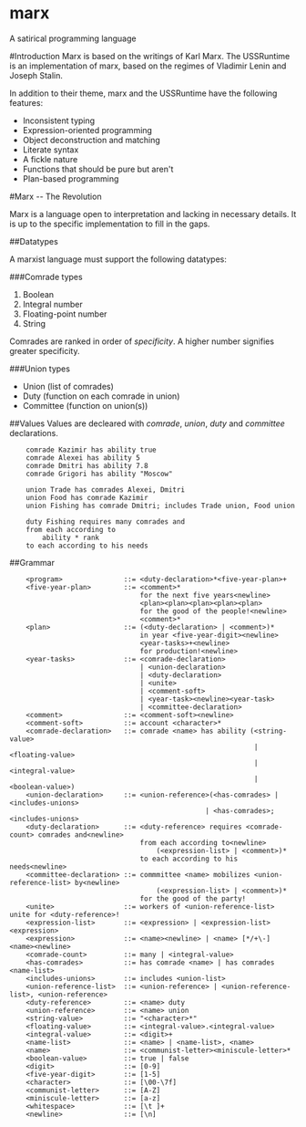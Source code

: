 marx
====

A satirical programming language

#Introduction
Marx is based on the writings of Karl Marx.
The USSRuntime is an implementation of marx, based on the regimes of Vladimir Lenin and Joseph Stalin.

In addition to their theme, marx and the USSRuntime have the following features:

* Inconsistent typing
* Expression-oriented programming
* Object deconstruction and matching
* Literate syntax
* A fickle nature
* Functions that should be pure but aren't
* Plan-based programming

#Marx -- The Revolution

Marx is a language open to interpretation and lacking in necessary details.  It is up to the specific implementation to fill in the gaps.

##Datatypes

A marxist language must support the following datatypes:

###Comrade types

1. Boolean
1. Integral number
1. Floating-point number
1. String

Comrades are ranked in order of *specificity*.  A higher number signifies greater specificity.

###Union types

* Union (list of comrades)
* Duty (function on each comrade in union)
* Committee (function on union(s))

##Values
Values are decleared with *comrade*, *union*, *duty* and *committee* declarations.

```
    comrade Kazimir has ability true
    comrade Alexei has ability 5
    comrade Dmitri has ability 7.8
    comrade Grigori has ability "Moscow"

    union Trade has comrades Alexei, Dmitri
    union Food has comrade Kazimir
    union Fishing has comrade Dmitri; includes Trade union, Food union

    duty Fishing requires many comrades and
    from each according to
        ability * rank
    to each according to his needs
```

##Grammar

```
    <program>               ::= <duty-declaration>*<five-year-plan>+
    <five-year-plan>        ::= <comment>* 
                                for the next five years<newline>
                                <plan><plan><plan><plan><plan>
                                for the good of the people!<newline>
                                <comment>*
    <plan>                  ::= (<duty-declaration> | <comment>)*
                                in year <five-year-digit><newline> 
                                <year-tasks>+<newline>
                                for production!<newline>
    <year-tasks>            ::= <comrade-declaration> 
                                | <union-declaration>
                                | <duty-declaration>
                                | <unite>
                                | <comment-soft>
                                | <year-task><newline><year-task>
                                | <committee-declaration>
    <comment>               ::= <comment-soft><newline>
    <comment-soft>          ::= account <character>*
    <comrade-declaration>   ::= comrade <name> has ability (<string-value> 
                                                            | <floating-value> 
                                                            | <integral-value> 
                                                            | <boolean-value>)
    <union-declaration>     ::= <union-reference>(<has-comrades> | <includes-unions>
                                                | <has-comrades>; <includes-unions>
    <duty-declaration>      ::= <duty-reference> requires <comrade-count> comrades and<newline>
                                from each according to<newline>
                                    (<expression-list> | <comment>)*
                                to each according to his needs<newline>
    <committee-declaration> ::= commmittee <name> mobilizes <union-reference-list> by<newline>
                                    (<expression-list> | <comment>)*
                                for the good of the party!
    <unite>                 ::= workers of <union-reference-list> unite for <duty-reference>!
    <expression-list>       ::= <expression> | <expression-list><expression>
    <expression>            ::= <name><newline> | <name> [*/+\-] <name><newline>
    <comrade-count>         ::= many | <integral-value>
    <has-comrades>          ::= has comrade <name> | has comrades <name-list>
    <includes-unions>       ::= includes <union-list>
    <union-reference-list>  ::= <union-reference> | <union-reference-list>, <union-reference>
    <duty-reference>        ::= <name> duty
    <union-reference>       ::= <name> union
    <string-value>          ::= "<character>*"
    <floating-value>        ::= <integral-value>.<integral-value>
    <integral-value>        ::= <digit>+
    <name-list>             ::= <name> | <name-list>, <name>
    <name>                  ::= <communist-letter><miniscule-letter>*
    <boolean-value>         ::= true | false
    <digit>                 ::= [0-9]
    <five-year-digit>       ::= [1-5]
    <character>             ::= [\00-\7f]
    <communist-letter>      ::= [A-Z]
    <miniscule-letter>      ::= [a-z]
    <whitespace>            ::= [\t ]+
    <newline>               ::= [\n]
    
